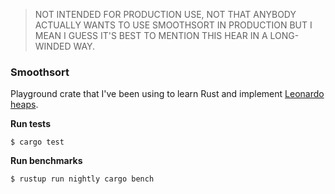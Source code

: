 > NOT INTENDED FOR PRODUCTION USE, NOT THAT ANYBODY ACTUALLY WANTS TO USE SMOOTHSORT IN PRODUCTION BUT I MEAN I GUESS IT'S BEST TO MENTION THIS HEAR IN A LONG-WINDED WAY.

### Smoothsort

Playground crate that I've been using to learn Rust and implement [Leonardo heaps](https://www.bowd.io/leonardo-heaps).

__Run tests__

```
$ cargo test
```

__Run benchmarks__

```
$ rustup run nightly cargo bench
```
